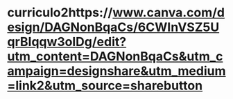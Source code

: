 # curriculo2https://www.canva.com/design/DAGNonBqaCs/6CWInVSZ5UqrBIqqw3olDg/edit?utm_content=DAGNonBqaCs&utm_campaign=designshare&utm_medium=link2&utm_source=sharebutton
